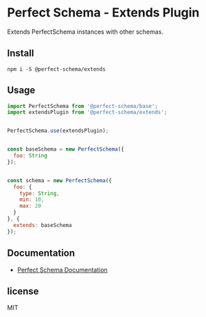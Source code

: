# Perfect Schema - Extends Plugin

Extends PerfectSchema instances with other schemas.


## Install

```
npm i -S @perfect-schema/extends
```

## Usage

```js
import PerfectSchema from '@perfect-schema/base';
import extendsPlugin from '@perfect-schema/extends';


PerfectSchema.use(extendsPlugin);


const baseSchema = new PerfectSchema({
  foo: String
});


const schema = new PerfectSchema({
  foo: {
    type: String,
    min: 10,
    max: 20
  }
}, {
  extends: baseSchema
});
```

## Documentation

* [Perfect Schema Documentation](https://perfect-schema.github.io/perfect-schema/)


## license

MIT
